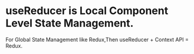 # useReducer is Local Component Level State Management. 

For Global State Management like Redux,Then useReducer + Context API = Redux.

#